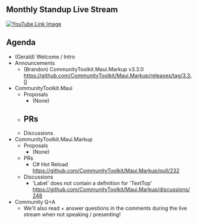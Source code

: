 ## Monthly Standup Live Stream

[![YouTube Link Image](https://github.com/CommunityToolkit/Maui/assets/13558917/55013ed0-8716-4364-8710-dd7689b76618)](https://www.youtube.com/watch?v=N9wMcBP4jtg)


## Agenda

- (Gerald) Welcome / Intro
- Announcements
  - (Brandon) CommunityToolkit.Maui.Markup v3.3.0 https://github.com/CommunityToolkit/Maui.Markup/releases/tag/3.3.0
- CommunityToolkit.Maui
  - Proposals
    - (None)
  - PRs
    - 
  - Discussions
- CommunityToolkit.Maui.Markup
  - Proposals
    - (None)
  - PRs
    - C# Hot Reload https://github.com/CommunityToolkit/Maui.Markup/pull/232
  - Discussions
    - 'Label' does not contain a definition for 'TextTop' https://github.com/CommunityToolkit/Maui.Markup/discussions/248
- Community Q+A
  - We'll also read + answer questions in the comments during the live stream when not speaking / presenting!
